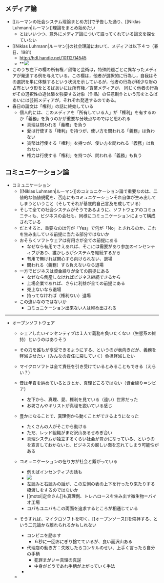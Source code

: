 
## メディア論

* [[ルーマンの社会システム理論まとめ方]]で予告した通り、[[Niklas Luhmann|ルーマン]]理論をまとめ始めたい
	* とはいいつつ、意外にメディア論について語ってくれている論文を探せていない
* [[Niklas Luhmann|ルーマン]]の社会理論において、メディアは以下４つ（春日、1981）
	* http://hdl.handle.net/10112/14545
	* **![](https://lh5.googleusercontent.com/6LoA4_iSsVOXpPzhr8yXG4Qqj0LfajIiu-30psp99ZliQmY7TBDx5Ua79a8-wBD4OrMlfKcnrw4BtfFBKTELf5CE1rTGXEdD7cu6SBVxMG6e6QIffyrhR0y2zroX-eZkFcZ5sMXbshgPOfOvBHKXhKN32Q=s2048)
* このうち左下の欄の所有権／貨幣と芸術は，特殊問題ごとに異なったメディアが発達する例を与えている。この欄は，他者が選択的に行為し，自我はその選択を単に体験するという状況を示しているが，他者の行為が稀少な財の占有という形をとるばあいには所有権／貨幣メディアが， 同じく他者の行為がその選択性の追体験を強要する対象（作品）の任意制作という形をとるばあいには芸術メディアが，それぞれ発達するのである。
* 春日の論文は「権利」の話に終始している
	* 個人的には、このメディアを「所有している人」が「権利」を有するのか「義務」を負うのかが重要な分岐点なのではと思われる
		* 真理は問われる「義務」を負う
		* 愛は行使する「権利」を持つが、使い方を問われる「義務」は負わない
		* 貨幣は行使する「権利」を持つが、使い方を問われる「義務」は負わない
		* 権力は行使する「権利」を持つが、問われる「義務」も負う

## コミュニケーション論

* コミュニケーション
	* [[Niklas Luhmann|ルーマン]]のコミュニケーション論で重要なのは、二値的な価値規範を、否応にもコミュニケーションそれ自体が生み出してしまうということ（そしてそれが基底的自己言及を成している）
	* そして全ての社会システムがそうであるように、ソフトウェアのコミュニティも、ビジネスの会社も、同様にコミュニケーションによって構成されている
	* だとすると、重要なのは何が「Yes」で何が「No」とされるのか、これを生み出している前提に当たる部分ではないか
	* おそらくソフトウェアは有用さが全ての前提にある
		* なぜなら有用でさえあれば、そこには需要があり参加のインセンティブがあり、誰かしらがシステムを継続するから
		* 有用で無ければ関心すら向けられない、退場
		* 問われる（義務）すら負えないなら退場
	* 一方でビジネスは資金繰りが全ての前提にある
		* なぜなら倒産しなければビジネス継続できるから
		* 上場企業であれば、さらに利益が全ての前提にある
		* 売上ないなら退場
		* 持ってなければ（権利ない）退場
	* この違いなのではないか
		* コミュニケーション出来ない人は締め出される

----
* オープンソフトウェア
	* シェアしたいインセンティブは１人で義務を負いたくない（生態系の維持）というのはありそう
	* その力を誰もが享受できるようにする、というのが表向きだが、義務を軽減させたい（みんなの責任に戻していく）負担軽減したい
	* マイクロソフトは全て責任を引き受けているとみることもできる（えらい？）
	* 昔は年貢を納めているときとか、真理どころではない（資金繰り＝シビア）
		* 左下から、真理、愛、権利を見ている（遠い）世界だった
		* お坊さんやキリストが真理を説いている感じ
	* 豊かになることで、真理側から動くことができるようになった
		* たくさんの人がそこから動ける
		* ただ、レッド組織がまだ沢山あるせめぎ合い
		* 真理システムが独立するくらい社会が豊かになっている、というのを宣言しておかないと、ビジネスの厳しい面を忘れてしまう可能性がある
	* コミュニケーションの在り方が社会と繋がっている
		* 例えばインセンティブの話も
		*  **![](https://lh5.googleusercontent.com/6LoA4_iSsVOXpPzhr8yXG4Qqj0LfajIiu-30psp99ZliQmY7TBDx5Ua79a8-wBD4OrMlfKcnrw4BtfFBKTELf5CE1rTGXEdD7cu6SBVxMG6e6QIffyrhR0y2zroX-eZkFcZ5sMXbshgPOfOvBHKXhKN32Q=s2048)**
		* 左読みと右読みの話が、この左側の表の上下を行ったり来たりする橋渡しをするのではないか
		* [[motoi|定金さん]]も真理側、トレハロースを生み出す微生物＝バイオ工場
		* コパもユニバもこの両面を追求するところが相通じている
	* そうすれば、マイクロソフトを叩く、[[オープンソース]]を崇拝する、という二元論から離れられるかもしれない
		* コンビニを励ます
			* ６秒に一回おにぎり捨てているが、良い面沢山ある
		* 代理店の動き方：失敗したらコンサルのせい、上手く言ったら自分の手柄
			* 犯罪まがい＝真理の真逆
			* 中身がどうであれ手柄が上がっていく手法
		* 


	* 

